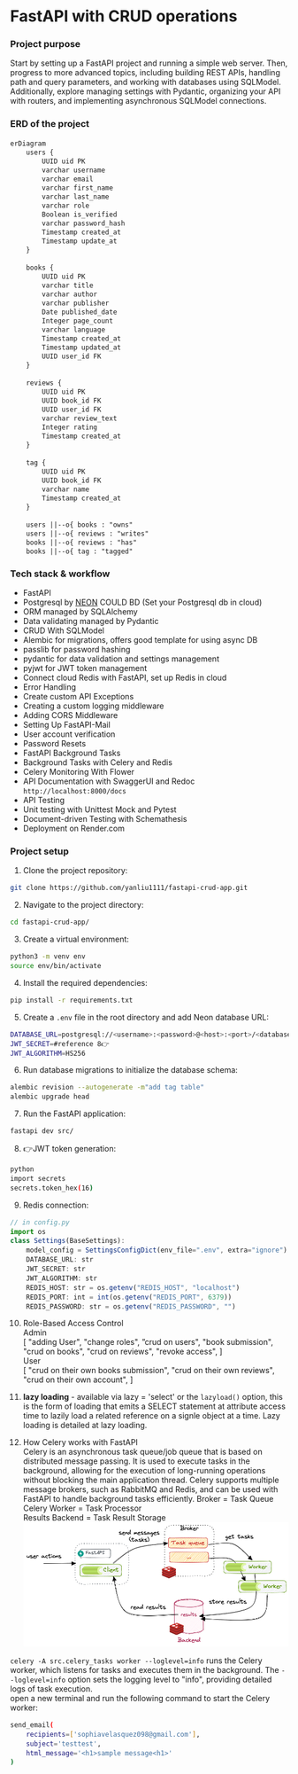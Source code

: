 # FastAPI with CRUD operations

### Project purpose

Start by setting up a FastAPI project and running a simple web server. Then, progress to more advanced topics, including building REST APIs, handling path and query parameters, and working with databases using SQLModel. Additionally, explore managing settings with Pydantic, organizing your API with routers, and implementing asynchronous SQLModel connections.

### ERD of the project
```mermaid
erDiagram
    users {
        UUID uid PK
        varchar username
        varchar email
        varchar first_name
        varchar last_name
        varchar role
        Boolean is_verified
        varchar password_hash
        Timestamp created_at
        Timestamp update_at
    }

    books {
        UUID uid PK
        varchar title
        varchar author
        varchar publisher
        Date published_date
        Integer page_count
        varchar language
        Timestamp created_at
        Timestamp updated_at
        UUID user_id FK
    }

    reviews {
        UUID uid PK
        UUID book_id FK
        UUID user_id FK
        varchar review_text
        Integer rating
        Timestamp created_at
    }

    tag {
        UUID uid PK
        UUID book_id FK
        varchar name
        Timestamp created_at
    }

    users ||--o{ books : "owns"
    users ||--o{ reviews : "writes"
    books ||--o{ reviews : "has"
    books ||--o{ tag : "tagged"
```
### Tech stack & workflow

- FastAPI
- Postgresql by [NEON](https://neon.tech/docs/guides/python) COULD BD (Set your Postgresql db in cloud)
- ORM managed by SQLAlchemy
- Data validating managed by Pydantic
- CRUD With SQLModel
- Alembic for migrations, offers good template for using async DB
- passlib for password hashing
- pydantic for data validation and settings management
- pyjwt for JWT token management
- Connect cloud Redis with FastAPI, set up Redis in cloud
- Error Handling
- Create custom API Exceptions
- Creating a custom logging middleware
- Adding CORS Middleware
- Setting Up FastAPI-Mail
- User account verification
- Password Resets
- FastAPI Background Tasks
- Background Tasks with Celery and Redis
- Celery Monitoring With Flower
- API Documentation with SwaggerUI and Redoc `http://localhost:8000/docs`
- API Testing
- Unit testing with Unittest Mock and Pytest
- Document-driven Testing with Schemathesis
- Deployment on Render.com

### Project setup
1. Clone the project repository:
```bash
git clone https://github.com/yanliu1111/fastapi-crud-app.git
```

2. Navigate to the project directory:
```bash
cd fastapi-crud-app/
```

3. Create a virtual environment:
```bash
python3 -m venv env
source env/bin/activate
```

4. Install the required dependencies:
```bash
pip install -r requirements.txt
```
5. Create a `.env` file in the root directory and add Neon database URL:
```bash
DATABASE_URL=postgresql://<username>:<password>@<host>:<port>/<database_name>
JWT_SECRET=#reference 8👉
JWT_ALGORITHM=HS256
```
6. Run database migrations to initialize the database schema:
```bash
alembic revision --autogenerate -m"add tag table"
alembic upgrade head
```
7. Run the FastAPI application:
```bash
fastapi dev src/
```
8. 👉JWT token generation:
```bash
python
import secrets
secrets.token_hex(16)
```
9. Redis connection:
```js
// in config.py
import os
class Settings(BaseSettings):
    model_config = SettingsConfigDict(env_file=".env", extra="ignore")
    DATABASE_URL: str
    JWT_SECRET: str
    JWT_ALGORITHM: str
    REDIS_HOST: str = os.getenv("REDIS_HOST", "localhost")
    REDIS_PORT: int = int(os.getenv("REDIS_PORT", 6379))
    REDIS_PASSWORD: str = os.getenv("REDIS_PASSWORD", "")
```

10. Role-Based Access Control  
    Admin <br>
    [
        "adding User",
        "change roles",
        ”crud on users",
        "book submission",
        "crud on books",
        "crud on reviews",
        "revoke access",
    ]<br>
    User<br>
    [
        "crud on their own books submission",
        "crud on their own reviews",
        "crud on their own account",
    ]
11. **lazy loading** - available via lazy = 'select' or the `lazyload()` option, this is the form of loading that emits a SELECT statement at attribute access time to lazily load a related reference on a signle object at a time. Lazy loading is detailed at lazy loading. 

12. How Celery works with FastAPI <br>
Celery is an asynchronous task queue/job queue that is based on distributed message passing. It is used to execute tasks in the background, allowing for the execution of long-running operations without blocking the main application thread. Celery supports multiple message brokers, such as RabbitMQ and Redis, and can be used with FastAPI to handle background tasks efficiently.
Broker = Task Queue <br>
Celery Worker = Task Processor <br>
Results Backend = Task Result Storage <br>
![Celery](03-celery.excalidraw.png)

`celery -A src.celery_tasks worker --loglevel=info` runs the Celery worker, which listens for tasks and executes them in the background. The `--loglevel=info` option sets the logging level to "info", providing detailed logs of task execution. <br>
open a new terminal and run the following command to start the Celery worker:
```bash
send_email(
    recipients=['sophiavelasquez098@gmail.com'],
    subject='testtest',
    html_message='<h1>sample message<h1>'
)
```
